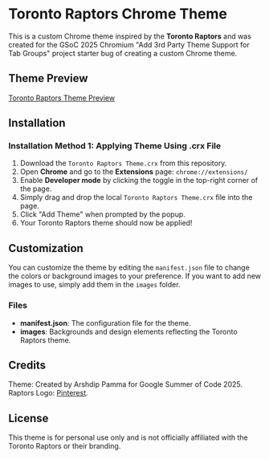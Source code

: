 # Toronto Raptors Chrome Theme

This is a custom Chrome theme inspired by the **Toronto Raptors** and was created for the GSoC 2025 Chromium "Add 3rd Party Theme Support for Tab Groups" project starter bug of creating a custom Chrome theme.

## Theme Preview

[Toronto Raptors Theme Preview](Toronto%20Raptors%20Theme%20Preview.png)

## Installation

### Installation Method 1: Applying Theme Using .crx File

1. Download the `Toronto Raptors Theme.crx` from this repository.
2. Open **Chrome** and go to the **Extensions** page: `chrome://extensions/`
3. Enable **Developer mode** by clicking the toggle in the top-right corner of the page.
4. Simply drag and drop the local `Toronto Raptors Theme.crx` file into the page.
5. Click "Add Theme" when prompted by the popup.
6. Your Toronto Raptors theme should now be applied!

## Customization

You can customize the theme by editing the `manifest.json` file to change the colors or background images to your preference. If you want to add new images to use, simply add them in the `images` folder.

### Files

- **manifest.json**: The configuration file for the theme.
- **images**: Backgrounds and design elements reflecting the Toronto Raptors theme.

## Credits

Theme: Created by Arshdip Pamma for Google Summer of Code 2025.  
Raptors Logo: [Pinterest](https://es.pinterest.com/pin/458030224577571245/).

## License

This theme is for personal use only and is not officially affiliated with the Toronto Raptors or their branding.
